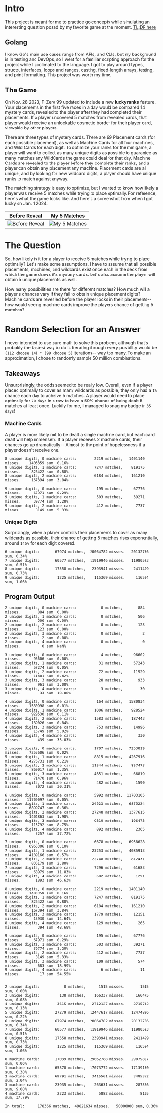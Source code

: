 # Intro

This project is meant for me to practice go concepts while simulating an interesting question posed by my favorite game at the moment. [TL;DR here](#Takeaways)

## Golang

I know Go's main use cases range from APIs, and CLIs, but my background is in testing and DevOps, so I went for a familiar scripting approach for the project while I acclimated to the language. I got to play around types, structs, interfaces, loops and ranges, casting, fixed-length arrays, testing, and print formatting. This project was worth my time.

## The Game

On Nov. 28 2023, F-Zero 99 updated to include a new **lucky ranks** feature. Your placements in the first five races in a day would be compared 14 mystery cards, revealed to the player after they had completed their placements. If a player uncovered 5 matches from revealed cards, that player would receive an unlockable cosmetic border for their player card, viewable by other players.

There are three types of mystery cards. There are 99 Placement cards (for each possible placement), as well as Machine Cards for all four machines, and Wild Cards for each digit. To optimize your ranks for the minigame, a player will want to collect as many unique digits as possible to guarantee as many matches any WildCards the game could deal for that day. Machine Cards are revealed to the player before they complete their ranks, and a player can obtain any placement any machine. Placement cards are all unique, and by looking for new wildcard digits, a player should have unique ranks to match against anyway.

The matching strategy is easy to optimize, but I wanted to know how likely a player was receive 5 matches while trying to place optimally. For reference, here's what the game looks like. And here's a screenshot from when I got lucky on Jan. 1 2024.

Before Reveal | My 5 Matches
------------- | ------------
![Before Reveal](docs/img/lucky_rank_empty.jpg) | ![My 5 Matches](docs/img/5_matches.jpg)

# The Question

So, how likely is it for a player to receive 5 matches while trying to place optimally? Let's make some assumptions. I have to assume that all possible placements, machines, and wildcards exist once each in the deck from which the game draws it's mystery cards. Let's also assume the player will obtain 5 unique placements as well.

How many possibilities are there for different matches? How much will a player's chances vary if they fail to obtain unique placement digits? Machine cards are revealed before the player locks in their placements-- how would seeing machine cards improve the players chance of getting 5 matches?

# Random Selection for an Answer

I never intended to use pure math to solve this problem, although that's probably the fastest way to do it. Iterating through every posibility would be `(112 choose 14) * (99 choose 5)` iterations-- way too many. To make an approximation, I chose to randomly sample 50 million combinations.

## Takeaways
Unsurprisingly, the odds seemed to be really low. Overall, even if a player placed optimally to cover as many wildcards as possible, they only had a `1%` chance each day to acheive 5 matches. A player would need to place optimally for ``70 days`` in a row to have a 50% chance of being dealt 5 matches at least once. Luckily for me, I managed to snag my badge in `35 days`!

### Machine Cards
A player is more likely not to be dealt a single machine card, but each card dealt will help immensely. If a player receives 2 machine cards, their chances go up dramatically-- Almost to the point of hopelessness if a player doesn't receive one.

```
8 unique digits, 0 machine cards:        2219 matches,   1401140 misses.    1403359 sum, 0.16%
8 unique digits, 1 machine cards:        7247 matches,    819175 misses.     826422 sum, 0.88%
8 unique digits, 2 machine cards:        6184 matches,    161210 misses.     167394 sum, 3.84%

9 unique digits, 0 machine cards:         195 matches,     67776 misses.      67971 sum, 0.29%
9 unique digits, 1 machine cards:         503 matches,     39271 misses.      39774 sum, 1.28%
9 unique digits, 2 machine cards:         412 matches,      7737 misses.       8149 sum, 5.33%
```

### Unique Digits
Surprisingly, when a player controls their placements to cover as many wildcards as possible, their chance of getting 5 matches rises exponentially, around `145%` for each digit covered.
```
6 unique digits:       67974 matches,  20064782 misses.   20132756 sum, 0.34%
7 unique digits:       60577 matches,  11919946 misses.   11980523 sum, 0.51%
8 unique digits:       17558 matches,   2393941 misses.    2411499 sum, 0.73%
9 unique digits:        1225 matches,    115369 misses.     116594 sum, 1.06%
```

## Program Output
```
2 unique digits, 0 machine cards:           0 matches,       884 misses.        884 sum, 0.00%
2 unique digits, 1 machine cards:           0 matches,       506 misses.        506 sum, 0.00%
2 unique digits, 2 machine cards:           0 matches,       123 misses.        123 sum, 0.00%
2 unique digits, 3 machine cards:           0 matches,         2 misses.          2 sum, 0.00%
2 unique digits, 4 machine cards:           0 matches,         0 misses.          0 sum, NaN%

3 unique digits, 0 machine cards:           4 matches,     96602 misses.      96606 sum, 0.00%
3 unique digits, 1 machine cards:          31 matches,     57243 misses.      57274 sum, 0.05%
3 unique digits, 2 machine cards:          72 matches,     11529 misses.      11601 sum, 0.62%
3 unique digits, 3 machine cards:          28 matches,       933 misses.        961 sum, 3.00%
3 unique digits, 4 machine cards:           3 matches,        30 misses.         33 sum, 10.00%

4 unique digits, 0 machine cards:         164 matches,   1580834 misses.    1580998 sum, 0.01%
4 unique digits, 1 machine cards:        1006 matches,    928524 misses.     929530 sum, 0.11%
4 unique digits, 2 machine cards:        1583 matches,    187443 misses.     189026 sum, 0.84%
4 unique digits, 3 machine cards:         753 matches,     14996 misses.      15749 sum, 5.02%
4 unique digits, 4 machine cards:         109 matches,       330 misses.        439 sum, 33.03%

5 unique digits, 0 machine cards:        1787 matches,   7253819 misses.    7255606 sum, 0.02%
5 unique digits, 1 machine cards:        8815 matches,   4267916 misses.    4276731 sum, 0.21%
5 unique digits, 2 machine cards:       11544 matches,    857473 misses.     869017 sum, 1.35%
5 unique digits, 3 machine cards:        4651 matches,     66819 misses.      71470 sum, 6.96%
5 unique digits, 4 machine cards:         482 matches,      1590 misses.       2072 sum, 30.31%

6 unique digits, 0 machine cards:        5992 matches,  11703105 misses.   11709097 sum, 0.05%
6 unique digits, 1 machine cards:       24523 matches,   6875224 misses.    6899747 sum, 0.36%
6 unique digits, 2 machine cards:       27248 matches,   1377615 misses.    1404863 sum, 1.98%
6 unique digits, 3 machine cards:        9319 matches,    106473 misses.     115792 sum, 8.75%
6 unique digits, 4 machine cards:         892 matches,      2365 misses.       3257 sum, 37.72%

7 unique digits, 0 machine cards:        6678 matches,   6958628 misses.    6965306 sum, 0.10%
7 unique digits, 1 machine cards:       23253 matches,   4085913 misses.    4109166 sum, 0.57%
7 unique digits, 2 machine cards:       22748 matches,    812431 misses.     835179 sum, 2.80%
7 unique digits, 3 machine cards:        7296 matches,     61683 misses.      68979 sum, 11.83%
7 unique digits, 4 machine cards:         602 matches,      1291 misses.       1893 sum, 46.63%

8 unique digits, 0 machine cards:        2219 matches,   1401140 misses.    1403359 sum, 0.16%
8 unique digits, 1 machine cards:        7247 matches,    819175 misses.     826422 sum, 0.88%
8 unique digits, 2 machine cards:        6184 matches,    161210 misses.     167394 sum, 3.84%
8 unique digits, 3 machine cards:        1779 matches,     12151 misses.      13930 sum, 14.64%
8 unique digits, 4 machine cards:         129 matches,       265 misses.        394 sum, 48.68%

9 unique digits, 0 machine cards:         195 matches,     67776 misses.      67971 sum, 0.29%
9 unique digits, 1 machine cards:         503 matches,     39271 misses.      39774 sum, 1.28%
9 unique digits, 2 machine cards:         412 matches,      7737 misses.       8149 sum, 5.33%
9 unique digits, 3 machine cards:         109 matches,       574 misses.        683 sum, 18.99%
9 unique digits, 4 machine cards:           6 matches,        11 misses.         17 sum, 54.55%


2 unique digits:           0 matches,      1515 misses.       1515 sum, 0.00%
3 unique digits:         138 matches,    166337 misses.     166475 sum, 0.08%
4 unique digits:        3615 matches,   2712127 misses.    2715742 sum, 0.13%
5 unique digits:       27279 matches,  12447617 misses.   12474896 sum, 0.22%
6 unique digits:       67974 matches,  20064782 misses.   20132756 sum, 0.34%
7 unique digits:       60577 matches,  11919946 misses.   11980523 sum, 0.51%
8 unique digits:       17558 matches,   2393941 misses.    2411499 sum, 0.73%
9 unique digits:        1225 matches,    115369 misses.     116594 sum, 1.06%

0 machine cards:       17039 matches,  29062788 misses.   29079827 sum, 0.06%
1 machine cards:       65378 matches,  17073772 misses.   17139150 sum, 0.38%
2 machine cards:       69791 matches,   3415561 misses.    3485352 sum, 2.04%
3 machine cards:       23935 matches,    263631 misses.     287566 sum, 9.08%
4 machine cards:        2223 matches,      5882 misses.       8105 sum, 37.79%

In total:      178366 matches,  49821634 misses.   50000000 sum, 0.36%
```
